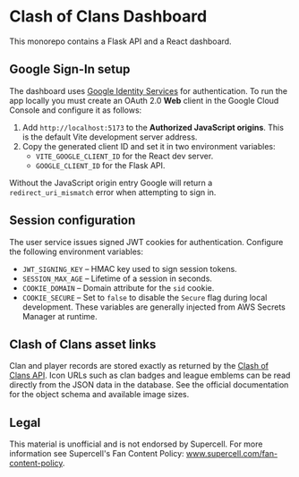 # Clash of Clans Dashboard

This monorepo contains a Flask API and a React dashboard.

## Google Sign-In setup

The dashboard uses [Google Identity Services](https://developers.google.com/identity) for authentication. To run the app locally you must create an OAuth 2.0 **Web** client in the Google Cloud Console and configure it as follows:

1. Add `http://localhost:5173` to the **Authorized JavaScript origins**. This is the default Vite development server address.
2. Copy the generated client ID and set it in two environment variables:
   - `VITE_GOOGLE_CLIENT_ID` for the React dev server.
   - `GOOGLE_CLIENT_ID` for the Flask API.

Without the JavaScript origin entry Google will return a `redirect_uri_mismatch` error when attempting to sign in.

## Session configuration

The user service issues signed JWT cookies for authentication. Configure the following environment variables:

- `JWT_SIGNING_KEY` – HMAC key used to sign session tokens.
- `SESSION_MAX_AGE` – Lifetime of a session in seconds.
- `COOKIE_DOMAIN` – Domain attribute for the `sid` cookie.
- `COOKIE_SECURE` – Set to `false` to disable the `Secure` flag during local development.
These variables are generally injected from AWS Secrets Manager at runtime.

## Clash of Clans asset links

Clan and player records are stored exactly as returned by the [Clash of Clans API](https://developer.clashofclans.com/#/documentation). Icon URLs such as clan badges and league emblems can be read directly from the JSON data in the database. See the official documentation for the object schema and available image sizes.

## Legal

This material is unofficial and is not endorsed by Supercell. For more information see Supercell's Fan Content Policy: www.supercell.com/fan-content-policy.

